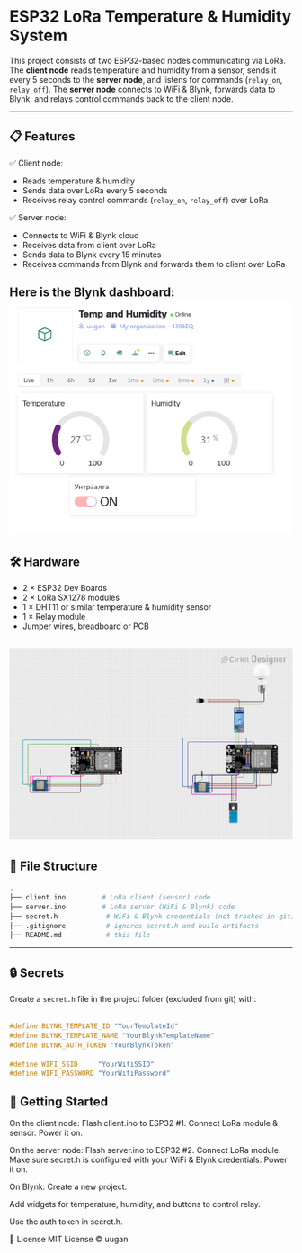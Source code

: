 # ESP32 LoRa Temperature & Humidity System

This project consists of two ESP32-based nodes communicating via LoRa.
The **client node** reads temperature and humidity from a sensor, sends it every 5 seconds to the **server node**, and listens for commands (`relay_on`, `relay_off`).
The **server node** connects to WiFi & Blynk, forwards data to Blynk, and relays control commands back to the client node.

---

## 📋 Features

✅ Client node:
- Reads temperature & humidity
- Sends data over LoRa every 5 seconds
- Receives relay control commands (`relay_on`, `relay_off`) over LoRa

✅ Server node:
- Connects to WiFi & Blynk cloud
- Receives data from client over LoRa
- Sends data to Blynk every 15 minutes
- Receives commands from Blynk and forwards them to client over LoRa

Here is the Blynk dashboard:
![Blynk Dashboard](images/dashboard.png)
---

## 🛠 Hardware

- 2 × ESP32 Dev Boards
- 2 × LoRa SX1278 modules
- 1 × DHT11 or similar temperature & humidity sensor
- 1 × Relay module 
- Jumper wires, breadboard or PCB

![ESP32 with LoRa module](images/circuit.png)
---



## 📁 File Structure
```bash
.
├── client.ino         # LoRa client (sensor) code
├── server.ino         # LoRa server (WiFi & Blynk) code
├── secret.h            # WiFi & Blynk credentials (not tracked in git)
├── .gitignore          # ignores secret.h and build artifacts
├── README.md           # this file
```
---

## 🔒 Secrets

Create a `secret.h` file in the project folder (excluded from git) with:
```cpp

#define BLYNK_TEMPLATE_ID "YourTemplateId"
#define BLYNK_TEMPLATE_NAME "YourBlynkTemplateName"
#define BLYNK_AUTH_TOKEN "YourBlynkToken"

#define WIFI_SSID     "YourWifiSSID"
#define WIFI_PASSWORD "YourWifiPassword"
```
## 🚀 Getting Started
On the client node:
Flash client.ino to ESP32 #1.
Connect LoRa module & sensor.
Power it on.

On the server node:
Flash server.ino to ESP32 #2.
Connect LoRa module.
Make sure secret.h is configured with your WiFi & Blynk credentials.
Power it on.

On Blynk:
Create a new project.

Add widgets for temperature, humidity, and buttons to control relay.

Use the auth token in secret.h.

📖 License
MIT License © uugan